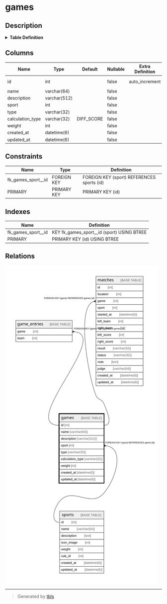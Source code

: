 # games

## Description

<details>
<summary><strong>Table Definition</strong></summary>

```sql
CREATE TABLE `games` (
  `id` int NOT NULL AUTO_INCREMENT,
  `name` varchar(64) NOT NULL,
  `description` varchar(512) NOT NULL,
  `sport` int NOT NULL,
  `type` varchar(32) NOT NULL,
  `calculation_type` varchar(32) NOT NULL DEFAULT 'DIFF_SCORE',
  `weight` int NOT NULL,
  `created_at` datetime(6) NOT NULL,
  `updated_at` datetime(6) NOT NULL,
  PRIMARY KEY (`id`),
  KEY `fk_games_sport__id` (`sport`),
  CONSTRAINT `fk_games_sport__id` FOREIGN KEY (`sport`) REFERENCES `sports` (`id`) ON DELETE CASCADE ON UPDATE RESTRICT
) ENGINE=InnoDB DEFAULT CHARSET=utf8mb4 COLLATE=utf8mb4_0900_ai_ci
```

</details>

## Columns

| Name | Type | Default | Nullable | Extra Definition | Children | Parents | Comment |
| ---- | ---- | ------- | -------- | ---------------- | -------- | ------- | ------- |
| id | int |  | false | auto_increment | [game_entries](game_entries.md) [matches](matches.md) |  |  |
| name | varchar(64) |  | false |  |  |  |  |
| description | varchar(512) |  | false |  |  |  |  |
| sport | int |  | false |  |  | [sports](sports.md) |  |
| type | varchar(32) |  | false |  |  |  |  |
| calculation_type | varchar(32) | DIFF_SCORE | false |  |  |  |  |
| weight | int |  | false |  |  |  |  |
| created_at | datetime(6) |  | false |  |  |  |  |
| updated_at | datetime(6) |  | false |  |  |  |  |

## Constraints

| Name | Type | Definition |
| ---- | ---- | ---------- |
| fk_games_sport__id | FOREIGN KEY | FOREIGN KEY (sport) REFERENCES sports (id) |
| PRIMARY | PRIMARY KEY | PRIMARY KEY (id) |

## Indexes

| Name | Definition |
| ---- | ---------- |
| fk_games_sport__id | KEY fk_games_sport__id (sport) USING BTREE |
| PRIMARY | PRIMARY KEY (id) USING BTREE |

## Relations

![er](games.svg)

---

> Generated by [tbls](https://github.com/k1LoW/tbls)
